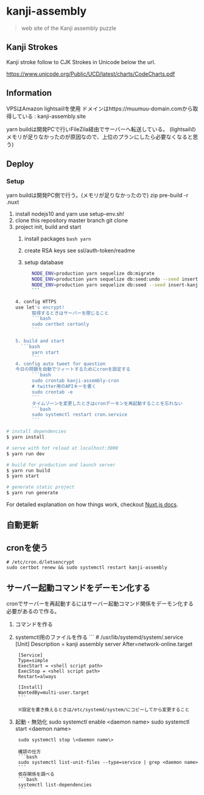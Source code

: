 # kanji-assembly

> web site of the Kanji assembly puzzle

## Kanji Strokes

Kanji stroke follow to CJK Strokes in Unicode below the url.

https://www.unicode.org/Public/UCD/latest/charts/CodeCharts.pdf

## Information

VPSはAmazon lightsaiilを使用
ドメインはhttps://muumuu-domain.comから取得している : kanji-assembly.site

yarn buildは開発PCで行いFileZila経由でサーバーへ転送している。
(lightsailのメモリが足りなかったのが原因なので、上位のプランにしたら必要なくなると思う)

## Deploy

### Setup

yarn buildは開発PC側で行う。(メモリが足りなかったので)
zip pre-build -r .nuxt

1. install nodejs10 and yarn
   use setup-env.sh!
2. clone this repository master branch
   git clone <this-repository-url>
3. project init, build and start
   1. install packages
			```bash
			yarn
			```
	 2. create RSA keys
			see ssl/auth-token/readme

	 3. setup database
      ```bash
			NODE_ENV=production yarn sequelize db:migrate
			NODE_ENV=production yarn sequelize db:seed:undo --seed insert-kanji-data.js
			NODE_ENV=production yarn sequelize db:seed --seed insert-kanji-data.js
			```

	 4. config HTTPS
      use let's encrypt!
			取得するときはサーバーを閉じること
			```bash
			sudo certbot certonly
			```

	 5. build and start
	    ```bash
 			yarn start
			```
	4. config auto tweet for question
      今日の問題を自動でツィートするためにcronを設定する
			```bash
			sudo crontab kanji-assembly-cron
			# twitter用のAPIキーを書く
			sudo crontab -e
			```
			タイムゾーンを変更したときはcronデーモンを再起動することを忘れない
			```bash
			sudo systemctl restart cron.service
			```

``` bash
# install dependencies
$ yarn install

# serve with hot reload at localhost:3000
$ yarn run dev

# build for production and launch server
$ yarn run build
$ yarn start

# generate static project
$ yarn run generate
```

For detailed explanation on how things work, checkout [Nuxt.js docs](https://nuxtjs.org).

## 自動更新

## cronを使う

```shell
# /etc/cron.d/letsencrypt
sudo certbot renew && sudo systemctl restart kanji-assembly
```

## サーバー起動コマンドをデーモン化する

cronでサーバーを再起動するにはサーバー起動コマンド関係をデーモン化する必要があるので作る。

1. コマンドを作る
2. systemctl用のファイルを作る
		```
		# /usr/lib/systemd/system/<daemon name>.service
		[Unit]
		Description = kanji assembly server
		After=network-online.target

		[Service]
		Type=simple
		ExecStart = <shell script path>
		ExecStop = <shell script path>
		Restart=always

		[Install]
		WantedBy=multi-user.target
		```

		※設定を書き換えるときは/etc/systemd/system/にコピーしてから変更すること

3. 起動・無効化
		sudo systemctl enable \<daemon name\>
		sudo systemctl start \<daemon name\>

		sudo systemctl stop \<daemon name\>

		確認の仕方
		```bash
		sudo systemctl list-unit-files --type=service | grep <daemon name>
		```
		依存関係を調べる
		```bash
		systemctl list-dependencies
		```

